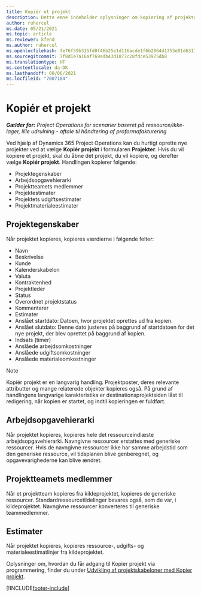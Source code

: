 ```yaml
---
title: Kopiér et projekt
description: Dette emne indeholder oplysninger om kopiering af projekter i Dynamics 365 Project Operations.
author: ruhercul
ms.date: 05/21/2021
ms.topic: article
ms.reviewer: kfend
ms.author: ruhercul
ms.openlocfilehash: fe76f59b315fd0f46b25e1d116acde1f6b2864d1753e01d6311ea93ae7d116fc
ms.sourcegitcommit: 7f8d1e7a16af769adb43d1877c28fdce53975db8
ms.translationtype: HT
ms.contentlocale: da-DK
ms.lasthandoff: 08/06/2021
ms.locfileid: "7007184"
---
```

# <a name="copy-a-project"></a>Kopiér et projekt

_**Gælder for:** Project Operations for scenarier baseret på ressource/ikke-lager, lille udrulning - aftale til håndtering af proformafakturering_

Ved hjælp af Dynamics 365 Project Operations kan du hurtigt oprette nye projekter ved at vælge **Kopiér projekt** i formularen **Projekter**. Hvis du vil kopiere et projekt, skal du åbne det projekt, du vil kopiere, og derefter vælge **Kopiér projekt**. Handlingen kopierer følgende:

- Projektegenskaber 
- Arbejdsopgavehierarki
- Projektteamets medlemmer
- Projektestimater
- Projektets udgiftsestimater
- Projektmaterialeestimater

## <a name="project-properties"></a>Projektegenskaber

Når projektet kopieres, kopieres værdierne i følgende felter:

- Navn
- Beskrivelse
- Kunde
- Kalenderskabelon
- Valuta
- Kontraktenhed
- Projektleder
- Status
- Overordnet projektstatus
- Kommentarer
- Estimater
- Anslået startdato: Datoen, hvor projektet oprettes ud fra kopien.
- Anslået slutdato: Denne dato justeres på baggrund af startdatoen for det nye projekt, der blev oprettet på baggrund af kopien.
- Indsats (timer)
- Anslåede arbejdsomkostninger
- Anslåede udgiftsomkostninger
- Anslåede materialeomkostninger

> [!NOTE]
> Kopiér projekt er en langvarig handling. Projektposter, deres relevante attributter og mange relaterede objekter kopieres også. På grund af handlingens langvarige karakteristika er destinationsprojektsiden låst til redigering, når kopien er startet, og indtil kopieringen er fuldført.

## <a name="work-breakdown-structure"></a>Arbejdsopgavehierarki

Når projektet kopieres, kopieres hele det ressourceindlæste arbejdsopgavehierarki. Navngivne ressourcer erstattes med generiske ressourcer. Hvis de navngivne ressourcer ikke har samme arbejdstid som den generiske ressource, vil tidsplanen blive genberegnet, og opgavevarighederne kan blive ændret.

## <a name="project-team-members"></a>Projektteamets medlemmer

Når et projektteam kopieres fra kildeprojektet, kopieres de generiske ressourcer. Standardressourcetildelinger bevares også, som de var, i kildeprojektet. Navngivne ressourcer konverteres til generiske teammedlemmer.

## <a name="estimates"></a>Estimater

Når projektet kopieres, kopieres ressource-, udgifts- og materialeestimatlinjer fra kildeprojektet. 

Oplysninger om, hvordan du får adgang til Kopier projekt via programmering, finder du under [Udvikling af projektskabeloner med Kopier projekt](dev-copy-project.md).


[!INCLUDE[footer-include](../includes/footer-banner.md)]
